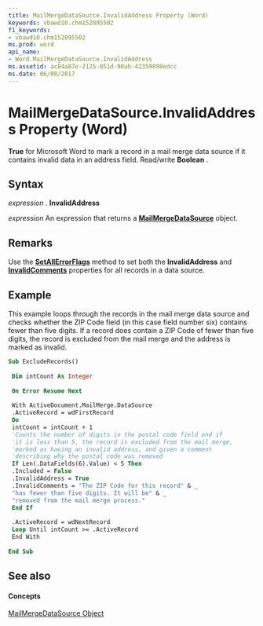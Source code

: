 ```yaml
---
title: MailMergeDataSource.InvalidAddress Property (Word)
keywords: vbawd10.chm152895502
f1_keywords:
- vbawd10.chm152895502
ms.prod: word
api_name:
- Word.MailMergeDataSource.InvalidAddress
ms.assetid: ac84a87e-2125-851d-90ab-42359898edcc
ms.date: 06/08/2017
---
```



# MailMergeDataSource.InvalidAddress Property (Word)

 **True** for Microsoft Word to mark a record in a mail merge data source if it contains invalid data in an address field. Read/write **Boolean** .


## Syntax

 _expression_ . **InvalidAddress**

 _expression_ An expression that returns a **[MailMergeDataSource](mailmergedatasource-object-word.md)** object.


## Remarks

Use the  **[SetAllErrorFlags](mailmergedatasource-setallerrorflags-method-word.md)** method to set both the **InvalidAddress** and **[InvalidComments](mailmergedatasource-invalidcomments-property-word.md)** properties for all records in a data source.


## Example

This example loops through the records in the mail merge data source and checks whether the ZIP Code field (in this case field number six) contains fewer than five digits. If a record does contain a ZIP Code of fewer than five digits, the record is excluded from the mail merge and the address is marked as invalid.


```vb
Sub ExcludeRecords() 
 
 Dim intCount As Integer 
 
 On Error Resume Next 
 
 With ActiveDocument.MailMerge.DataSource 
 .ActiveRecord = wdFirstRecord 
 Do 
 intCount = intCount + 1 
 'Counts the number of digits in the postal code field and if 
 'it is less than 5, the record is excluded from the mail merge, 
 'marked as having an invalid address, and given a comment 
 'describing why the postal code was removed 
 If Len(.DataFields(6).Value) < 5 Then 
 .Included = False 
 .InvalidAddress = True 
 .InvalidComments = "The ZIP Code for this record" & _ 
 "has fewer than five digits. It will be" & _ 
 "removed from the mail merge process." 
 End If 
 
 .ActiveRecord = wdNextRecord 
 Loop Until intCount >= .ActiveRecord 
 End With 
 
End Sub
```


## See also


#### Concepts


[MailMergeDataSource Object](mailmergedatasource-object-word.md)

